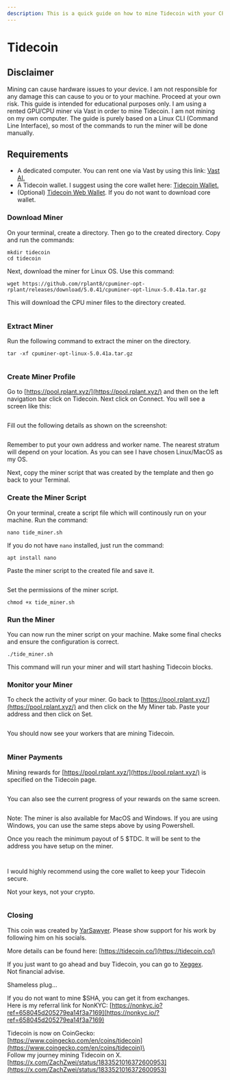 ```yaml
---
description: This is a quick guide on how to mine Tidecoin with your CPU.
---
```


# Tidecoin

## Disclaimer

Mining can cause hardware issues to your device. I am not responsible for any damage this can cause to you or to your machine. Proceed at your own risk. This guide is intended for educational purposes only. I am using a rented GPU/CPU miner via Vast in order to mine Tidecoin. I am not mining on my own computer. The guide is purely based on a Linux CLI (Command Line Interface), so most of the commands to run the miner will be done manually.

## Requirements

* A dedicated computer. You can rent one via Vast by using this link: [Vast AI.](https://cloud.vast.ai/?ref\_id=94252\&template\_id=3ef6c152e7b056ad868c0f2a69cb4f6f)
* A Tidecoin wallet. I suggest using the core wallet here: [Tidecoin Wallet.](https://github.com/tidecoin/tidecoin/releases/)&#x20;
* (Optional) [Tidecoin Web Wallet](https://tdc.cash/). If you do not want to download core wallet.

### Download Miner

On your terminal, create a directory. Then go to the created directory. Copy and run the commands:

```
mkdir tidecoin
cd tidecoin
```

Next, download the miner for Linux OS. Use this command:

```
wget https://github.com/rplant8/cpuminer-opt-rplant/releases/download/5.0.41/cpuminer-opt-linux-5.0.41a.tar.gz
```

This will download the CPU miner files to the directory created.&#x20;

<figure><img src="../.gitbook/assets/image (1).png" alt=""><figcaption></figcaption></figure>

### Extract Miner

Run the following command to extract the miner on the directory.

```
tar -xf cpuminer-opt-linux-5.0.41a.tar.gz
```

<figure><img src="../.gitbook/assets/image (1) (1).png" alt=""><figcaption></figcaption></figure>

### Create Miner Profile

Go to [https://pool.rplant.xyz/](https://pool.rplant.xyz/) and then on the left navigation bar click on Tidecoin. Next click on Connect. You will see a screen like this:

<figure><img src="../.gitbook/assets/image (2).png" alt=""><figcaption></figcaption></figure>

Fill out the following details as shown on the screenshot:

<figure><img src="../.gitbook/assets/image (3).png" alt=""><figcaption></figcaption></figure>

Remember to put your own address and worker name. The nearest stratum will depend on your location. As you can see I have chosen Linux/MacOS as my OS.

Next, copy the miner script that was created by the template and then go back to your Terminal.

### Create the Miner Script

On your terminal, create a script file which will continously run on your machine. Run the command:

```
nano tide_miner.sh
```

If you do not have `nano` installed, just run the command:

```
apt install nano
```

Paste the miner script to the created file and save it.

<figure><img src="../.gitbook/assets/image (4).png" alt=""><figcaption></figcaption></figure>

Set the permissions of the miner script.

```
chmod +x tide_miner.sh
```

### Run the Miner

You can now run the miner script on your machine. Make some final checks and ensure the configuration is correct.

```
./tide_miner.sh
```

This command will run your miner and will start hashing Tidecoin blocks.

### Monitor your Miner

To check the activity of your miner. Go back to [https://pool.rplant.xyz/](https://pool.rplant.xyz/) and then click on the My Miner tab. Paste your address and then click on Set.

<figure><img src="../.gitbook/assets/image (5).png" alt=""><figcaption></figcaption></figure>

You should now see your workers that are mining Tidecoin.

<figure><img src="../.gitbook/assets/image (6).png" alt=""><figcaption></figcaption></figure>

### Miner Payments

Mining rewards for   [https://pool.rplant.xyz/](https://pool.rplant.xyz/)  is specified on the Tidecoin page.&#x20;

<figure><img src="../.gitbook/assets/image (7).png" alt=""><figcaption></figcaption></figure>

You can also see the current progress of your rewards on the same screen.

<figure><img src="../.gitbook/assets/image (8).png" alt=""><figcaption></figcaption></figure>

Note: The miner is also available for MacOS and Windows. If you are using Windows, you can use the same steps above by using Powershell.

Once you reach the minimum payout of 5 $TDC. It will be sent to the address you have setup on the miner.

<figure><img src="../.gitbook/assets/image (55).png" alt=""><figcaption></figcaption></figure>

<figure><img src="../.gitbook/assets/image (56).png" alt=""><figcaption></figcaption></figure>

I would highly recommend using the core wallet to keep your Tidecoin secure.&#x20;

Not your keys, not your crypto.

<figure><img src="../.gitbook/assets/image (57).png" alt=""><figcaption></figcaption></figure>

### Closing

This coin was created by [YarSawyer](https://github.com/yarsawyer/tidecoin). Please show support for his work by following him on his socials.&#x20;

More details can be found here: [https://tidecoin.co/](https://tidecoin.co/)

If you just want to go ahead and buy Tidecoin, you can go to [Xeggex](https://xeggex.com/?ref=66e05ecdf6dc403d67b9a50e).\
Not financial advise.



Shameless plug...

If you do not want to mine $SHA, you can get it from exchanges.\
Here is my referral link for NonKYC: [https://nonkyc.io?ref=658045d205279ea14f3a7169](https://nonkyc.io/?ref=658045d205279ea14f3a7169)

Tidecoin is now on CoinGecko: [https://www.coingecko.com/en/coins/tidecoin](https://www.coingecko.com/en/coins/tidecoin)\
\
Follow my journey mining Tidecoin on X.\
[https://x.com/ZachZwei/status/1833521016372600953](https://x.com/ZachZwei/status/1833521016372600953)
